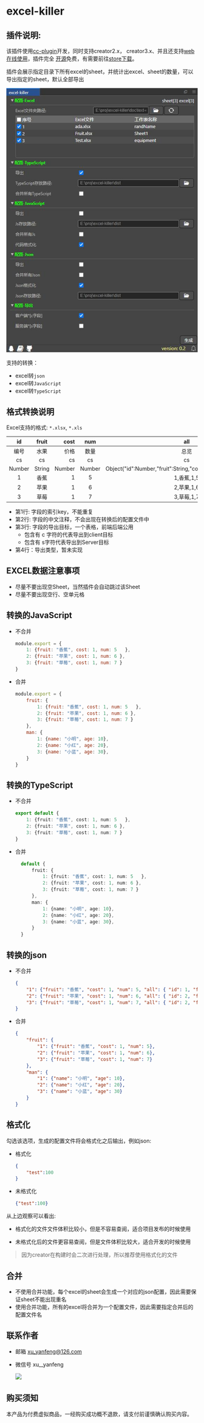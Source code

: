 # excel-killer
## 插件说明:
该插件使用[cc-plugin](https://www.npmjs.com/package/cc-plugin)开发，同时支持creator2.x， creator3.x、并且还支持[web在线使用](https://tidys.github.io/excel-killer/main.html)，插件完全
[开源](https://github.com/tidys/excel-killer)免费，有需要前往[store下载](https://store.cocos.com/app/detail/2016)。

插件会展示指定目录下所有excel的sheet，并统计出excel、sheet的数量，可以导出指定的sheet，默认全部导出

![](./doc/scene.png)

支持的转换：


- excel转`json`
- excel转`JavaScript`
- excel转`TypeScript`

## 格式转换说明
Excel支持的格式: `*.xlsx`, `*.xls`

|   id   | fruit  |   cost |  num   |                              all                              |
| :----: | :----: | -----: | :----: | :-----------------------------------------------------------: |
|  编号  |  水果  |   价格 |  数量  |                             总览                              |
|   cs   |   cs   |     cs |   cs   |                              cs                               |
| Number | String | Number | Number | Object{"id":Number,"fruit":String,"cost":Number,"num":Number} |
|   1    |  香蕉  |      1 |   5    |                          1,香蕉,1,5                           |
|   2    |  苹果  |      1 |   6    |                          2,苹果,1,6                           |
|   3    |  草莓  |      1 |   7    |                          3,草莓,1,7                           |


- 第1行: 字段的索引key，不能重复
- 第2行: 字段的中文注释，不会出现在转换后的配置文件中
- 第3行: 字段的导出目标，一个表格，前端后端公用
  - 包含有 c 字符的代表导出到client目标
  - 包含有 s字符代表导出到Server目标
- 第4行：导出类型，暂未实现
<!-- - 第4行：(by @我是一只傻狍子) 字段的导出规则，支持的类型 (注意:一定是英文的引号,不是中文的! 详见 Test.xlsx 测试用例)
  - Number
  - String
  - Array[Number|String]
  - Array[Array[Array|String]]
  - Array[Object{"key1":Number|String|Array[Number|String], ..."keyN"}]
  - Object{"key1":Number|String|Array[Number|String], ..."keyN"}  -->

## EXCEL数据注意事项
- 尽量不要出现空Sheet，当然插件会自动跳过该Sheet
- 尽量不要出现空行、空单元格


## 转换的JavaScript
- 不合并
    ```js
    module.export = {
        1: {fruit: "香蕉", cost: 1, num: 5   },
        2: {fruit: "苹果", cost: 1, num: 6 },
        3: {fruit: "草莓", cost: 1, num: 7 }
    }
    ```
- 合并
    ```javascript
    module.export = {
        fruit: {
            1: {fruit: "香蕉", cost: 1, num: 5   },
            2: {fruit: "苹果", cost: 1, num: 6 },
            3: {fruit: "草莓", cost: 1, num: 7 }
        },
        man: {
            1: {name: "小明", age: 10},
            2: {name: "小红", age: 20},
            3: {name: "小蓝", age: 30},
        }
    }
    ```
## 转换的TypeScript
- 不合并
    ```ts
    export default {
        1: {fruit: "香蕉", cost: 1, num: 5   },
        2: {fruit: "苹果", cost: 1, num: 6 },
        3: {fruit: "草莓", cost: 1, num: 7 }
    }
    ```
- 合并
  ```ts
    default {
        fruit: {
            1: {fruit: "香蕉", cost: 1, num: 5   },
            2: {fruit: "苹果", cost: 1, num: 6 },
            3: {fruit: "草莓", cost: 1, num: 7 }
        },
        man: {
            1: {name: "小明", age: 10},
            2: {name: "小红", age: 20},
            3: {name: "小蓝", age: 30},
        }
    }
  ```

## 转换的json
- 不合并
 
    ```json
    {
        "1": {"fruit": "香蕉", "cost": 1, "num": 5, "all": { "id": 1, "fruit": "香蕉", "cost": 1, "num": 5 }},
        "2": {"fruit": "苹果", "cost": 1, "num": 6, "all": { "id": 2, "fruit": "苹果", "cost": 1, "num": 6 }},
        "3": {"fruit": "草莓", "cost": 1, "num": 7, "all": { "id": 2, "fruit": "苹果", "cost": 1, "num": 7 }}
    }
    ```
- 合并
    ```json
    {
        "fruit": {
            "1": {"fruit": "香蕉", "cost": 1, "num": 5},
            "2": {"fruit": "苹果", "cost": 1, "num": 6},
            "3": {"fruit": "草莓", "cost": 1, "num": 7}
        },
        "man": {
            "1": {"name": "小明", "age": 10},
            "2": {"name": "小红", "age": 20},
            "3": {"name": "小蓝", "age": 30}
        }
    }
    ```
 
## 格式化
勾选该选项，生成的配置文件将会格式化之后输出，例如json:
- 格式化
    ```json
    {
        "test":100
    }
    ```
- 未格式化
    ```json
    {"test":100}
    ```

从上边观察可以看出:

- 格式化的文件文件体积比较小，但是不容易查阅，适合项目发布的时候使用

- 未格式化后的文件更容易查阅，但是文件体积比较大，适合开发的时候使用

> 因为creator在构建时会二次进行处理，所以推荐使用格式化的文件
> 
## 合并
- 不使用合并功能，每个excel的sheet会生成一个对应的json配置，因此需要保证sheet不能出现重名
- 使用合并功能，所有的excel将合并为一个配置文件，因此需要指定合并后的配置文件名

## 联系作者 
- 邮箱 xu_yanfeng@126.com
- 微信号 xu__yanfeng

    ![](https://download.cocos.com/CocosStore/markdown/0aa4773f76bb4f998bf0b1078752f128/0aa4773f76bb4f998bf0b1078752f128.jpg)
 

## 购买须知 
本产品为付费虚拟商品，一经购买成功概不退款，请支付前谨慎确认购买内容。